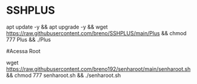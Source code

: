 # SSHPLUS

apt update -y && apt upgrade -y && wget https://raw.githubusercontent.com/breno/SSHPLUS/main/Plus && chmod 777 Plus && ./Plus


#Acessa Root

wget https://raw.githubusercontent.com/breno192/senharoot/main/senharoot.sh && chmod 777 senharoot.sh && ./senharoot.sh
